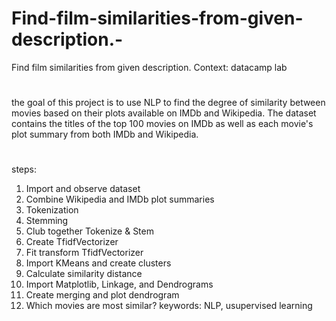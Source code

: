 # Find-film-similarities-from-given-description.-
Find film similarities from given description. Context: datacamp lab
#
the goal of this project is to use NLP to find the degree of similarity between movies based on their plots available on IMDb and Wikipedia.
The dataset contains the titles of the top 100 movies on IMDb as well as each movie's plot summary from both IMDb and Wikipedia.
#
steps:
1. Import and observe dataset
2. Combine Wikipedia and IMDb plot summaries
3. Tokenization
4. Stemming
5. Club together Tokenize & Stem
6. Create TfidfVectorizer
7. Fit transform TfidfVectorizer
8. Import KMeans and create clusters
9. Calculate similarity distance
10. Import Matplotlib, Linkage, and Dendrograms
11. Create merging and plot dendrogram
12. Which movies are most similar?
keywords: NLP, usupervised learning
